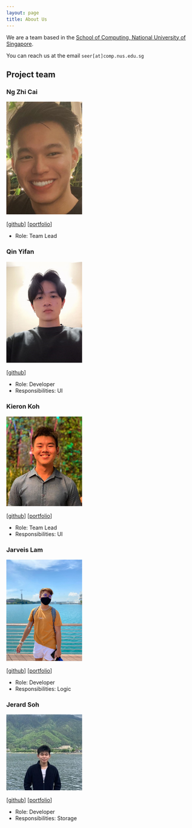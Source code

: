 ```yaml
---
layout: page
title: About Us
---
```


We are a team based in the [School of Computing, National University of Singapore](http://www.comp.nus.edu.sg).

You can reach us at the email `seer[at]comp.nus.edu.sg`

## Project team

### Ng Zhi Cai

<img src="images/nhzaci.png" width="200px">

[[github](https://github.com/nhzaci)]
[[portfolio](./team/nhzaci.md)]

- Role: Team Lead

### Qin Yifan

<img src="images/toahi.png" width="200px">

[[github](http://github.com/toahi)]

- Role: Developer
- Responsibilities: UI

### Kieron Koh

<img src="images/kieron560.png" width="200px">

[[github](http://github.com/kieron560)]
[[portfolio](./team/kieron560.md)]

- Role: Team Lead
- Responsibilities: UI

### Jarveis Lam

<img src="images/jrvslam.png" width="200px">

[[github](http://github.com/jrvslam)]
[[portfolio](./team/jrvslam.md)]


- Role: Developer
- Responsibilities: Logic

### Jerard Soh

<img src="images/jerardsoh.png" width="200px">

[[github](http://github.com/jerardsoh)]
[[portfolio](./team/jerardsoh.md)]

- Role: Developer
- Responsibilities: Storage
